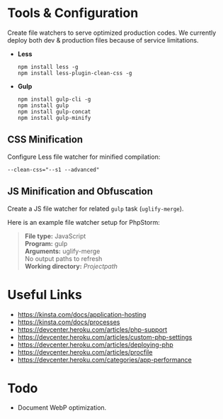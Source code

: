 # Tools & Configuration

Create file watchers to serve optimized production codes.
We currently deploy both dev & production files because of
service limitations.

- **Less**
    ```shell
    npm install less -g
    npm install less-plugin-clean-css -g
    ```
- **Gulp**
    ```shell
    npm install gulp-cli -g
    npm install gulp
    npm install gulp-concat
    npm install gulp-minify
    ```

## CSS Minification

Configure Less file watcher for minified compilation:

`--clean-css="--s1 --advanced"`

## JS Minification and Obfuscation

Create a JS file watcher for related `gulp` task (`uglify-merge`).

Here is an example file watcher setup for PhpStorm:
> **File type:** JavaScript<br>
> **Program:** gulp<br>
> **Arguments:** uglify-merge<br>
> No output paths to refresh<br>
> **Working directory:** $Projectpath$<br>

# Useful Links

- https://kinsta.com/docs/application-hosting
- https://kinsta.com/docs/processes
- https://devcenter.heroku.com/articles/php-support
- https://devcenter.heroku.com/articles/custom-php-settings
- https://devcenter.heroku.com/articles/deploying-php
- https://devcenter.heroku.com/articles/procfile
- https://devcenter.heroku.com/categories/app-performance

# Todo
- Document WebP optimization.

